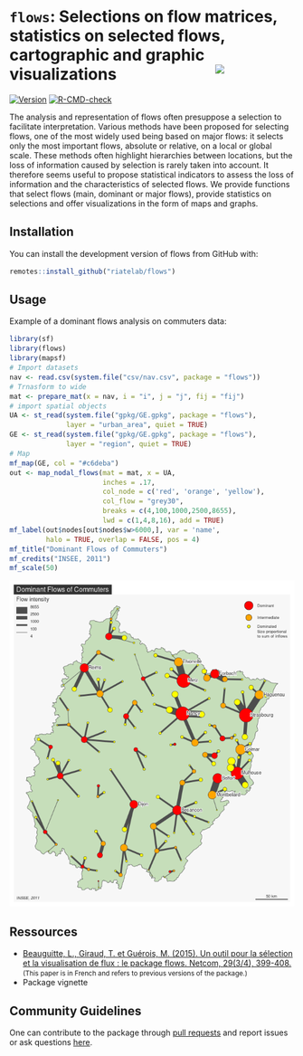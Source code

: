 
# `flows`: Selections on flow matrices, statistics on selected flows, cartographic and graphic visualizations <img src="man/figures/logo.png" align="right" width="140"/>

<!-- badges: start -->

[![Version](http://www.r-pkg.org/badges/version/flows)](https://cran.r-project.org/package=flows/)
[![R-CMD-check](https://github.com/riatelab/flows/actions/workflows/R-CMD-check.yaml/badge.svg)](https://github.com/riatelab/flows/actions/workflows/R-CMD-check.yaml)
<!-- badges: end -->

The analysis and representation of flows often presuppose a selection to
facilitate interpretation. Various methods have been proposed for
selecting flows, one of the most widely used being based on major flows:
it selects only the most important flows, absolute or relative, on a
local or global scale. These methods often highlight hierarchies between
locations, but the loss of information caused by selection is rarely
taken into account. It therefore seems useful to propose statistical
indicators to assess the loss of information and the characteristics of
selected flows. We provide functions that select flows (main, dominant
or major flows), provide statistics on selections and offer
visualizations in the form of maps and graphs.

## Installation

You can install the development version of flows from GitHub with:

``` r
remotes::install_github("riatelab/flows")
```

## Usage

Example of a dominant flows analysis on commuters data:

``` r
library(sf)
library(flows)
library(mapsf)
# Import datasets
nav <- read.csv(system.file("csv/nav.csv", package = "flows"))
# Trnasform to wide
mat <- prepare_mat(x = nav, i = "i", j = "j", fij = "fij")
# import spatial objects
UA <- st_read(system.file("gpkg/GE.gpkg", package = "flows"), 
              layer = "urban_area", quiet = TRUE)
GE <- st_read(system.file("gpkg/GE.gpkg", package = "flows"), 
              layer = "region", quiet = TRUE)
# Map
mf_map(GE, col = "#c6deba")
out <- map_nodal_flows(mat = mat, x = UA,
                       inches = .17,
                       col_node = c('red', 'orange', 'yellow'),
                       col_flow = "grey30",
                       breaks = c(4,100,1000,2500,8655),
                       lwd = c(1,4,8,16), add = TRUE)
mf_label(out$nodes[out$nodes$w>6000,], var = 'name',
         halo = TRUE, overlap = FALSE, pos = 4)
mf_title("Dominant Flows of Commuters")
mf_credits("INSEE, 2011")
mf_scale(50)
```

![](man/figures/unnamed-chunk-3-1.png)<!-- -->

## Ressources

- [Beauguitte, L., Giraud, T. et Guérois, M. (2015). Un outil pour la
  sélection et la visualisation de flux : le package flows. Netcom,
  29(3/4), 399-408.](https://journals.openedition.org/netcom/2134)
  <small>(This paper is in French and refers to previous versions of the
  package.)</small>
- Package vignette

## Community Guidelines

One can contribute to the package through [pull
requests](https://github.com/riatelab/flows/pulls) and report issues or
ask questions [here](https://github.com/riatelab/flows/issues).
